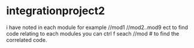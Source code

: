 # integrationproject2
i have noted in each module for example //mod1 //mod2..mod9 ect
to find code relating to each modules
you can ctrl f seach //mod # to find the correlated code.

